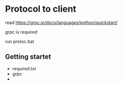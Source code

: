 # Protocol to client


read https://grpc.io/docs/languages/python/quickstart/

grpc is required


run protoc.bat 

## Getting startet



* required.txt
* grpc
* 